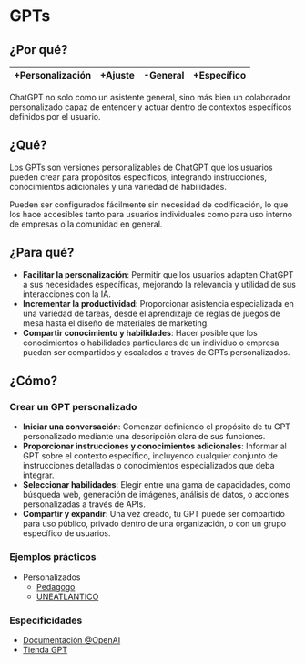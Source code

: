 # GPTs

## ¿Por qué?

|+Personalización|+Ajuste|-General|+Específico
|-|-|-|-|

ChatGPT no solo como un asistente general, sino más bien un colaborador personalizado capaz de entender y actuar dentro de contextos específicos definidos por el usuario.

## ¿Qué?

Los GPTs son versiones personalizables de ChatGPT que los usuarios pueden crear para propósitos específicos, integrando instrucciones, conocimientos adicionales y una variedad de habilidades.

Pueden ser configurados fácilmente sin necesidad de codificación, lo que los hace accesibles tanto para usuarios individuales como para uso interno de empresas o la comunidad en general.

## ¿Para qué?

- **Facilitar la personalización**: Permitir que los usuarios adapten ChatGPT a sus necesidades específicas, mejorando la relevancia y utilidad de sus interacciones con la IA.
- **Incrementar la productividad**: Proporcionar asistencia especializada en una variedad de tareas, desde el aprendizaje de reglas de juegos de mesa hasta el diseño de materiales de marketing.
- **Compartir conocimiento y habilidades**: Hacer posible que los conocimientos o habilidades particulares de un individuo o empresa puedan ser compartidos y escalados a través de GPTs personalizados.

## ¿Cómo?

### Crear un GPT personalizado

- **Iniciar una conversación**: Comenzar definiendo el propósito de tu GPT personalizado mediante una descripción clara de sus funciones.
- **Proporcionar instrucciones y conocimientos adicionales**: Informar al GPT sobre el contexto específico, incluyendo cualquier conjunto de instrucciones detalladas o conocimientos especializados que deba integrar.
- **Seleccionar habilidades**: Elegir entre una gama de capacidades, como búsqueda web, generación de imágenes, análisis de datos, o acciones personalizadas a través de APIs.
- **Compartir y expandir**: Una vez creado, tu GPT puede ser compartido para uso público, privado dentro de una organización, o con un grupo específico de usuarios.

### Ejemplos prácticos

- Personalizados
  - [Pedagogo](https://chat.openai.com/g/g-iuUuZ415A-sancochado-pedagogo-alforjo-de-la-alubia)
  - [UNEATLANTICO](https://chat.openai.com/g/g-L6hQrYzQ1-uneatlantico-hs)

### Especificidades

- [Documentación @OpenAI](https://help.openai.com/en/articles/8554397-creating-a-gpt)
- [Tienda GPT](https://chat.openai.com/gpts)

